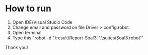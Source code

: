# How to run
1. Open IDE/Visual Studio Code
2. Change email and password on file Driver > config.robot
3. Open terminal
4. Type this "robot -d '.\result\Report-Soal3' '.\suites\Soal3.robot'"

Thank you!
